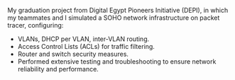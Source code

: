 My graduation project from Digital Egypt Pioneers Initiative (DEPI), in which my teammates and I simulated a SOHO network infrastructure on packet tracer, configuring:
- VLANs, DHCP per VLAN, inter-VLAN routing. 
- Access Control Lists (ACLs) for traffic filtering.
- Router and switch security measures. 
- Performed extensive testing and troubleshooting to ensure network reliability and performance. 
